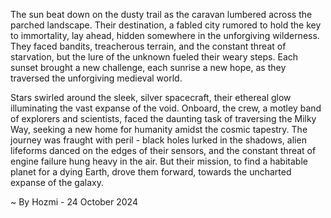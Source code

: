 
The sun beat down on the dusty trail as the caravan lumbered across the parched landscape. Their destination, a fabled city rumored to hold the key to immortality, lay ahead, hidden somewhere in the unforgiving wilderness. They faced bandits, treacherous terrain, and the constant threat of starvation, but the lure of the unknown fueled their weary steps. Each sunset brought a new challenge, each sunrise a new hope, as they traversed the unforgiving medieval world. 

Stars swirled around the sleek, silver spacecraft, their ethereal glow illuminating the vast expanse of the void. Onboard, the crew, a motley band of explorers and scientists, faced the daunting task of traversing the Milky Way, seeking a new home for humanity amidst the cosmic tapestry. The journey was fraught with peril - black holes lurked in the shadows, alien lifeforms danced on the edges of their sensors, and the constant threat of engine failure hung heavy in the air. But their mission, to find a habitable planet for a dying Earth, drove them forward, towards the uncharted expanse of the galaxy. 

~ By Hozmi - 24 October 2024
